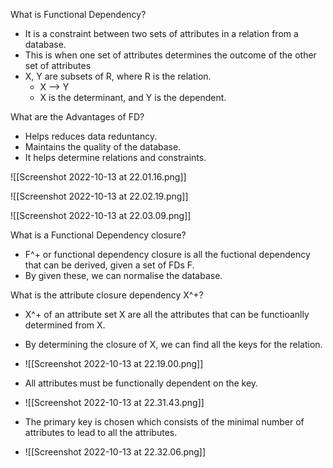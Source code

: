 What is Functional Dependency?
- It is a constraint between two sets of attributes in a relation from a database.
- This is when one set of attributes determines the outcome of the other set of attributes
- X, Y are subsets of R, where R is the relation.
	- X --> Y
	- X is the determinant, and Y is the dependent.

What are the Advantages of FD?
- Helps reduces data reduntancy.
- Maintains the quality of the database.
- It helps determine relations and constraints.

![[Screenshot 2022-10-13 at 22.01.16.png]]



![[Screenshot 2022-10-13 at 22.02.19.png]]


![[Screenshot 2022-10-13 at 22.03.09.png]]



What is a Functional Dependency closure?
- F^+ or functional dependency closure is all the fuctional dependency that can be derived, given a set of FDs F.
- By given these, we can normalise the database.


What is the attribute closure dependency X^+?
- X^+ of an attribute set X are all the attributes that can be functioanlly determined from X.
- By determining the closure of X, we can find all the keys for the relation.
- ![[Screenshot 2022-10-13 at 22.19.00.png]]

-  All attributes must be functionally dependent on the key.
- ![[Screenshot 2022-10-13 at 22.31.43.png]]
- The primary key is chosen which consists of the minimal number of attributes to lead to all the attributes.
- ![[Screenshot 2022-10-13 at 22.32.06.png]]


